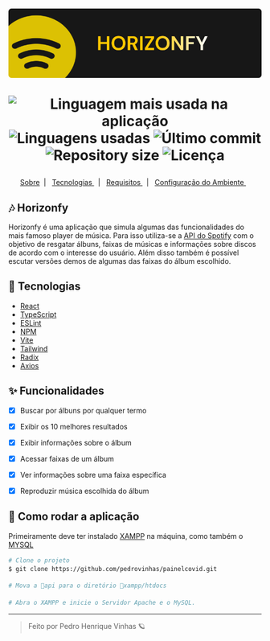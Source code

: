 <h1 align='center'>
    <img src="./.github/thumbnail.png"/>

   <p align="center">
      <img alt="Linguagem mais usada na aplicação" src="https://img.shields.io/github/languages/top/Pedrovinhas/horizonfy?color=171717&labelColor=FFE000">
      <img alt="Linguagens usadas" src="https://img.shields.io/github/languages/count/Pedrovinhas/horizonfy?color=171717&labelColor=FFE000">
      <img alt="Último commit" src="https://img.shields.io/github/last-commit/Pedrovinhas/horizonfy?color=171717&labelColor=FFE000">
      <img alt="Repository size" src="https://img.shields.io/github/repo-size/pedrovinhas/horizonfy?color=171717&labelColor=FFE000">
      <img alt="Licença" src="https://shields.io/badge/license-MIT-ff7f00&?&style=flat?&color=171717&labelColor=FFE000">
  </p>  
</h1>


  <p align="center">
  <a href="#-Horizonfy"> Sobre</a>&nbsp;&nbsp;|&nbsp;&nbsp;
  <a href="#-Tecnologias"> Tecnologias </a>&nbsp;&nbsp;|&nbsp;&nbsp;
  <a href="#-Requisitos-da-aplicação"> Requisitos  </a>&nbsp;&nbsp;|&nbsp;&nbsp;
  <a href="#-Configuração-do-ambiente">  Configuração do Ambiente  </a>&nbsp;&nbsp;
</p>



## 🎶 Horizonfy
Horizonfy é uma aplicação que simula algumas das funcionalidades do mais famoso player de música. Para isso utiliza-se a [API do Spotify](https://developer.spotify.com/documentation/web-api) com o objetivo de resgatar álbuns, faixas de músicas e informações sobre discos de acordo com o interesse do usuário. Além disso também é possível escutar versões demos de algumas das faixas do álbum escolhido.

## 🧪 Tecnologias
- [React]()
- [TypeScript]()
- [ESLint]()
- [NPM]()
- [Vite](https://vitejs.dev/guide/)
- [Tailwind](https://tailwindcss.com/docs/guides/nextjs)
- [Radix](https://developer.mozilla.org/pt-BR/docs/Web/CSS)
- [Axios](https://axios-http.com/)

## ✨ Funcionalidades
- [X] Buscar por álbuns por qualquer termo
- [X] Exibir os 10 melhores resultados
- [X] Exibir informações sobre o álbum
- [X] Acessar faixas de um álbum
- [X] Ver informações sobre uma faixa específica
- [X] Reproduzir música escolhida do álbum



## 🔧 Como rodar a aplicação
Primeiramente deve ter instalado [XAMPP](https://www.apachefriends.org/pt_br/index.html) na máquina, como também o [MYSQL](https://www.mysql.com/downloads/)

```bash
# Clone o projeto
$ git clone https://github.com/pedrovinhas/painelcovid.git

# Mova a 📁api para o diretório 📂xampp/htdocs 

# Abra o XAMPP e inicie o Servidor Apache e o MySQL.

```

---
<blockquote> Feito por Pedro Henrique Vinhas 🪐 </blockquote>

